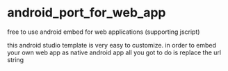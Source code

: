 # android_port_for_web_app
free to use android embed for web applications (supporting jscript)

this android studio template is very easy to customize. 
in order to embed your own web app as native android app all you got to do is replace the url string
